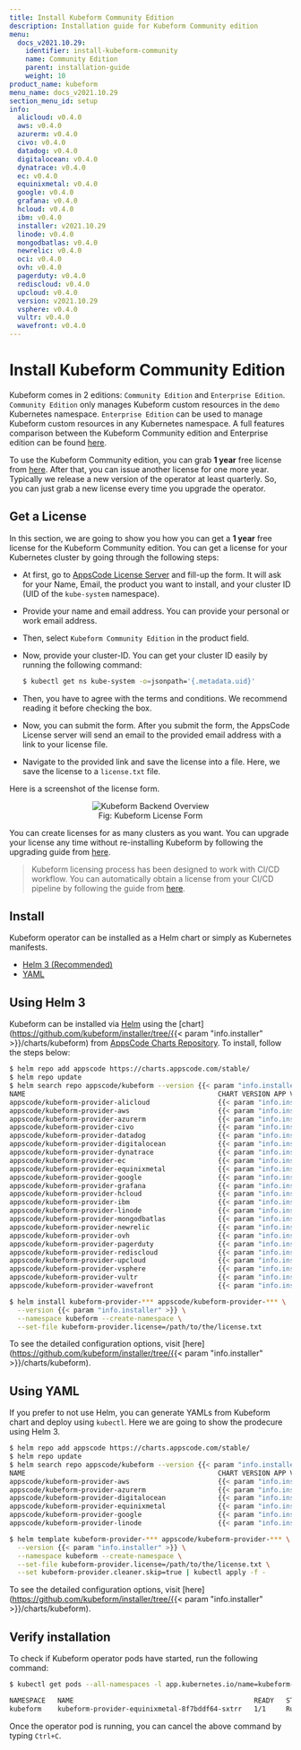 ```yaml
---
title: Install Kubeform Community Edition
description: Installation guide for Kubeform Community edition
menu:
  docs_v2021.10.29:
    identifier: install-kubeform-community
    name: Community Edition
    parent: installation-guide
    weight: 10
product_name: kubeform
menu_name: docs_v2021.10.29
section_menu_id: setup
info:
  alicloud: v0.4.0
  aws: v0.4.0
  azurerm: v0.4.0
  civo: v0.4.0
  datadog: v0.4.0
  digitalocean: v0.4.0
  dynatrace: v0.4.0
  ec: v0.4.0
  equinixmetal: v0.4.0
  google: v0.4.0
  grafana: v0.4.0
  hcloud: v0.4.0
  ibm: v0.4.0
  installer: v2021.10.29
  linode: v0.4.0
  mongodbatlas: v0.4.0
  newrelic: v0.4.0
  oci: v0.4.0
  ovh: v0.4.0
  pagerduty: v0.4.0
  rediscloud: v0.4.0
  upcloud: v0.4.0
  version: v2021.10.29
  vsphere: v0.4.0
  vultr: v0.4.0
  wavefront: v0.4.0
---
```


# Install Kubeform Community Edition

Kubeform comes in 2 editions: `Community Edition` and `Enterprise Edition`. `Community Edition` only manages Kubeform custom resources in the `demo` Kubernetes namespace. `Enterprise Edition` can be used to manage Kubeform custom resources in any Kubernetes namespace. A full features comparison between the Kubeform Community edition and Enterprise edition can be found [here](https://kubeform.com/pricing/).

To use the Kubeform Community edition, you can grab **1 year** free license from [here](https://license-issuer.appscode.com/?p=kubeform-community). After that, you can issue another license for one more year. Typically we release a new version of the operator at least quarterly. So, you can just grab a new license every time you upgrade the operator.

## Get a License

In this section, we are going to show you how you can get a **1 year** free license for the Kubeform Community edition. You can get a license for your Kubernetes cluster by going through the following steps:

- At first, go to [AppsCode License Server](https://license-issuer.appscode.com/?p=kubeform-community) and fill-up the form. It will ask for your Name, Email, the product you want to install, and your cluster ID (UID of the `kube-system` namespace).
- Provide your name and email address. You can provide your personal or work email address.
- Then, select `Kubeform Community Edition` in the product field.
- Now, provide your cluster-ID. You can get your cluster ID easily by running the following command:

  ```bash
  $ kubectl get ns kube-system -o=jsonpath='{.metadata.uid}'
  ```

- Then, you have to agree with the terms and conditions. We recommend reading it before checking the box.
- Now, you can submit the form. After you submit the form, the AppsCode License server will send an email to the provided email address with a link to your license file.
- Navigate to the provided link and save the license into a file. Here, we save the license to a `license.txt` file.

Here is a screenshot of the license form.

<figure align="center">
  <img alt="Kubeform Backend Overview" src="/docs/v2021.10.29/images/setup/community_license_form.png">
  <figcaption align="center">Fig: Kubeform License Form</figcaption>
</figure>

You can create licenses for as many clusters as you want. You can upgrade your license any time without re-installing Kubeform by following the upgrading guide from [here](/docs/v2021.10.29/setup/upgrade/#updating-license).

> Kubeform licensing process has been designed to work with CI/CD workflow. You can automatically obtain a license from your CI/CD pipeline by following the guide from [here](https://github.com/appscode/offline-license-server#offline-license-server).

## Install

Kubeform operator can be installed as a Helm chart or simply as Kubernetes manifests.

<ul class="nav nav-tabs" id="installerTab" role="tablist">
  <li class="nav-item">
    <a class="nav-link active" id="helm3-tab" data-toggle="tab" href="#helm3" role="tab" aria-controls="helm3" aria-selected="true">Helm 3 (Recommended)</a>
  </li>
  <li class="nav-item">
    <a class="nav-link" id="script-tab" data-toggle="tab" href="#script" role="tab" aria-controls="script" aria-selected="false">YAML</a>
  </li>
</ul>
<div class="tab-content" id="installerTabContent">
  <div class="tab-pane fade show active" id="helm3" role="tabpanel" aria-labelledby="helm3-tab">

## Using Helm 3

Kubeform can be installed via [Helm](https://helm.sh/) using the [chart](https://github.com/kubeform/installer/tree/{{< param "info.installer" >}}/charts/kubeform) from [AppsCode Charts Repository](https://github.com/appscode/charts). To install, follow the steps below:

```bash
$ helm repo add appscode https://charts.appscode.com/stable/
$ helm repo update
$ helm search repo appscode/kubeform --version {{< param "info.installer" >}}
NAME                                                CHART VERSION APP VERSION DESCRIPTION
appscode/kubeform-provider-alicloud                 {{< param "info.installer" >}}    {{< param "info.alicloud" >}}       Kubeform Provider Alicloud Controller by AppsCode
appscode/kubeform-provider-aws                      {{< param "info.installer" >}}    {{< param "info.aws" >}}      Kubeform Provider Aws Controller by AppsCode
appscode/kubeform-provider-azurerm                  {{< param "info.installer" >}}    {{< param "info.azurerm" >}}      Kubeform Provider Azurerm Controller by AppsCode
appscode/kubeform-provider-civo                     {{< param "info.installer" >}}    {{< param "info.civo" >}}       Kubeform Provider Civo Controller by AppsCode
appscode/kubeform-provider-datadog                  {{< param "info.installer" >}}    {{< param "info.datadog" >}}      Kubeform Provider Datadog Controller by AppsCode
appscode/kubeform-provider-digitalocean             {{< param "info.installer" >}}    {{< param "info.digitalocean" >}}       Kubeform Provider Digitalocean Controller by Ap...
appscode/kubeform-provider-dynatrace                {{< param "info.installer" >}}    {{< param "info.dynatrace" >}}      Kubeform Provider Dynatrace Controller by AppsCode
appscode/kubeform-provider-ec                       {{< param "info.installer" >}}    {{< param "info.ec" >}}       Kubeform Provider Ec Controller by AppsCode
appscode/kubeform-provider-equinixmetal             {{< param "info.installer" >}}    {{< param "info.equinixmetal" >}}       Kubeform Provider Equinixmetal Controller by Ap...
appscode/kubeform-provider-google                   {{< param "info.installer" >}}    {{< param "info.google" >}}       Kubeform Provider Google Controller by AppsCode
appscode/kubeform-provider-grafana                  {{< param "info.installer" >}}    {{< param "info.grafana" >}}      Kubeform Provider Grafana Controller by AppsCode
appscode/kubeform-provider-hcloud                   {{< param "info.installer" >}}    {{< param "info.hcloud" >}}       Kubeform Provider Hcloud Controller by AppsCode
appscode/kubeform-provider-ibm                      {{< param "info.installer" >}}    {{< param "info.ibm" >}}      Kubeform Provider Ibm Controller by AppsCode
appscode/kubeform-provider-linode                   {{< param "info.installer" >}}    {{< param "info.linode" >}}       Kubeform Provider Linode Controller by AppsCode
appscode/kubeform-provider-mongodbatlas             {{< param "info.installer" >}}    {{< param "info.mongodbatlas" >}}       Kubeform Provider Mongodbatlas Controller by Ap...
appscode/kubeform-provider-newrelic                 {{< param "info.installer" >}}    {{< param "info.newrelic" >}}       Kubeform Provider Newrelic Controller by AppsCode
appscode/kubeform-provider-ovh                      {{< param "info.installer" >}}    {{< param "info.ovh" >}}      Kubeform Provider Ovh Controller by AppsCode
appscode/kubeform-provider-pagerduty                {{< param "info.installer" >}}    {{< param "info.pagerduty" >}}      Kubeform Provider Pagerduty Controller by AppsCode
appscode/kubeform-provider-rediscloud               {{< param "info.installer" >}}    {{< param "info.rediscloud" >}}       Kubeform Provider Rediscloud Controller by Apps...
appscode/kubeform-provider-upcloud                  {{< param "info.installer" >}}    {{< param "info.upcloud" >}}      Kubeform Provider Upcloud Controller by AppsCode
appscode/kubeform-provider-vsphere                  {{< param "info.installer" >}}    {{< param "info.vsphere" >}}      Kubeform Provider Vsphere Controller by AppsCode
appscode/kubeform-provider-vultr                    {{< param "info.installer" >}}    {{< param "info.vultr" >}}      Kubeform Provider Vultr Controller by AppsCode
appscode/kubeform-provider-wavefront                {{< param "info.installer" >}}    {{< param "info.wavefront" >}}      Kubeform Provider Wavefront Controller by AppsCode

$ helm install kubeform-provider-*** appscode/kubeform-provider-*** \
  --version {{< param "info.installer" >}} \
  --namespace kubeform --create-namespace \
  --set-file kubeform-provider.license=/path/to/the/license.txt
```

To see the detailed configuration options, visit [here](https://github.com/kubeform/installer/tree/{{< param "info.installer" >}}/charts/kubeform).

</div>
<div class="tab-pane fade" id="script" role="tabpanel" aria-labelledby="script-tab">

## Using YAML

If you prefer to not use Helm, you can generate YAMLs from Kubeform chart and deploy using `kubectl`. Here we are going to show the prodecure using Helm 3.

```bash
$ helm repo add appscode https://charts.appscode.com/stable/
$ helm repo update
$ helm search repo appscode/kubeform --version {{< param "info.installer" >}}
NAME                                                CHART VERSION APP VERSION DESCRIPTION                                       
appscode/kubeform-provider-aws                      {{< param "info.installer" >}}    {{< param "info.aws" >}}  Kubeform Provider Aws Controller by AppsCode      
appscode/kubeform-provider-azurerm                  {{< param "info.installer" >}}    {{< param "info.azurerm" >}}  Kubeform Provider Azurerm Controller by AppsCode  
appscode/kubeform-provider-digitalocean             {{< param "info.installer" >}}    {{< param "info.digitalocean" >}} Kubeform Provider Digitalocean Controller by Ap...
appscode/kubeform-provider-equinixmetal             {{< param "info.installer" >}}    {{< param "info.equinixmetal" >}} Kubeform Provider Equinix Metal Controller by Ap...
appscode/kubeform-provider-google                   {{< param "info.installer" >}}    {{< param "info.google" >}} Kubeform Provider Google Controller by AppsCode   
appscode/kubeform-provider-linode                   {{< param "info.installer" >}}    {{< param "info.linode" >}} Kubeform Provider Linode Controller by AppsCode   

$ helm template kubeform-provider-*** appscode/kubeform-provider-*** \
  --version {{< param "info.installer" >}} \
  --namespace kubeform --create-namespace \
  --set-file kubeform-provider.license=/path/to/the/license.txt \
  --set kubeform-provider.cleaner.skip=true | kubectl apply -f -
```

To see the detailed configuration options, visit [here](https://github.com/kubeform/installer/tree/{{< param "info.installer" >}}/charts/kubeform).

</div>
</div>

## Verify installation

To check if Kubeform operator pods have started, run the following command:

```bash
$ kubectl get pods --all-namespaces -l app.kubernetes.io/name=kubeform-provider --watch

NAMESPACE   NAME                                             READY   STATUS    RESTARTS   AGE
kubeform    kubeform-provider-equinixmetal-8f7bddf64-sxtrr   1/1     Running   0          12m
```

Once the operator pod is running, you can cancel the above command by typing `Ctrl+C`.
